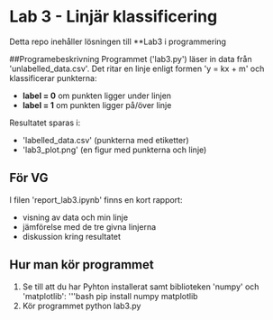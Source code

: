 # Lab 3 - Linjär klassificering

Detta repo inehåller lösningen till **Lab3 i programmering 

##Programebeskrivning
Programmet ('lab3.py') läser in data från 'unlabelled_data.csv'.
Det ritar en linje enligt formen 'y = kx + m' och klassificerar punkterna:
- **label = 0** om punkten ligger under linjen
- **label = 1** om punkten ligger på/över linje

Resultatet sparas i:
- 'labelled_data.csv' (punkterna med etiketter)
- 'lab3_plot.png' (en figur med punkterna och linje)

## För VG
I filen 'report_lab3.ipynb' finns en kort rapport:
- visning av data och min linje
- jämförelse med de tre givna linjerna
- diskussion kring resultatet

## Hur man kör programmet
1. Se till att du har Pyhton installerat samt biblioteken 'numpy' och 'matplotlib':
   '''bash 
   pip install numpy matplotlib
2. Kör programmet
   python lab3.py
